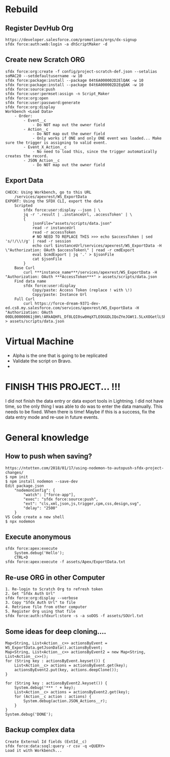 # Rebuild
## Register DevHub Org
```
https://developer.salesforce.com/promotions/orgs/dx-signup
sfdx force:auth:web:login -a dhScriptMaker -d
```
## Create new Scratch ORG
```
sfdx force:org:create -f config/project-scratch-def.json --setalias soMAC20 --setdefaultusername -w 10
sfdx force:package:install --package 04t6A000002D2ElQAK -w 10
sfdx force:package:install --package 04t6A000002D2EqQAK -w 10
sfdx force:source:push
sfdx force:user:permset:assign -n Script_Maker
sfdx force:org:open
sfdx force:user:password:generate
sfdx force:org:display
Workbench <Load Data>
    - Order:
        - Event__c
            - Do NOT map out the owner field
        - Action__c
            - Do NOT map out the owner field
            - Only works if ONE and only ONE event was loaded... Make sure the trigger is assigning to valid event.
        - Event_X_Action__c
            - No need to load this, since the trigger automatically creates the record.
        - JSON_Action__c
            - Do NOT map out the owner field
```
## Export Data
```
CHECK: Using Workbench, go to this URL
    /services/apexrest/WS_ExportData
EXPORT: Using the SFDX CLI, export the data
    Scripted
        sfdx force:user:display --json | \
        jq -r '.result | .instanceUrl, .accessToken' | \
        {
            jsonFile="assets/scripts/data.json"
            read -r instanceUrl
            read -r accessToken
            # NO NEED TO REPLACE THIS >>> echo $accessToken | sed 's/!/\\!/g' | read -r session
            echo curl $instanceUrl/services/apexrest/WS_ExportData -H \"Authorization: OAuth $accessToken\" | read -r cmdExport
            eval $cmdExport | jq '.' > $jsonFile
            cat $jsonFile 
        }
    Base Curl
        curl ***instance_name***/services/apexrest/WS_ExportData -H "Authorization: OAuth ***AccessToken***" > assets/scripts/data.json
    Find data name
        sfdx force:user:display
            Copy/paste: Access Token (replace ! with \!)
            Copy/paste: Instance Url
    Full Curl
        curl https://force-dream-9371-dev-ed.cs8.my.salesforce.com/services/apexrest/WS_ExportData -H "Authorization: OAuth 00DL00000061j0H\!ARkAQHFL_Df8LQI0sw0HqXTLEOGGDLIQoZYeJGWt1.5LxXOGetlLShTL.bJRVS5L42VybMQbTBZVVygvJ.R5xtv9Xt9gYOKY" > assets/scripts/data.json
```

# Virtual Machine
- Alpha is the one that is going to be replicated
- Validate the script on Bravo.
- 



# FINISH THIS PROJECT... !!!
I did not finish the data entry or data export tools in Lightning. I did not have time, so the only thing I was able to do was to enter the data manually. This needs to be fixed. When there is time! Maybe if this is a success, fix the data entry mode and re-use in future events.


# General knowledge
## How to push when saving?
```
https://ntotten.com/2018/01/17/using-nodemon-to-autopush-sfdx-project-changes/
$ npm init
$ npm install nodemon --save-dev
Edit package.json
    "nodemonConfig": {
        "watch": ["force-app"],
        "exec": "sfdx force:source:push",
        "ext": "cls,xml,json,js,trigger,cpm,css,design,svg",
        "delay": "2500"
    }
VS Code create a new shell
$ npx nodemon
```
## Execute anonymous
```
sfdx force:apex:execute
    System.debug('Hello');
    CTRL+D
sfdx force:apex:execute -f assets/Apex/ExportData.txt
```
## Re-use ORG in other Computer
```
1. Re-login to Scratch Org to refresh token
2. Get "Sfdx Auth Url"
sfdx force:org:display --verbose
3. Copy "Sfdx Auth Url" to file
4. Retrieve file from other computer
5. Register Org using that file
sfdx force:auth:sfdxurl:store -s -a soDOS -f assets/SOUrl.txt
```
## Some ideas for deep cloning....
```
Map<String, List<Action__c>> actionsByEvent = WS_ExportData.getJsonData().actionsByEvent;
Map<String, List<Action__c>> actionsByEvent2 = new Map<String, List<Action__c>>();
for (String key : actionsByEvent.keyset()) {
	List<Action__c> actions = actionsByEvent.get(key);
    actionsByEvent2.put(key, actions.deepClone());
}

for (String key : actionsByEvent2.keyset()) {
    System.debug('*** ' + key);
    List<Action__c> actions = actionsByEvent2.get(key);
    for (Action__c action : actions) {
	    System.debug(action.JSON_Actions__r);
    }
}
System.debug('DONE');
```
## Backup complex data
```
Create External Id fields (ExtId__c)
sfdx force:data:soql:query -r csv -q <QUERY>
Load it with Workbench...
```



